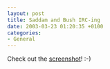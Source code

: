 ```yaml
---
layout: post
title: Saddam and Bush IRC-ing
date: 2003-03-23 01:20:35 +0100
categories:
- General
---
```

Check out the <a href="http://www.rusiczki.net/blog/blogpics/gulfwar2IRC.html" onclick="window.open('http://www.rusiczki.net/blog/blogpics/gulfwar2IRC.html','popup','width=800,height=600,scrollbars=no,resizable=no,toolbar=no,directories=no,location=no,menubar=no,status=no,left=0,top=0'); return false">screenshot</a>! :-)

